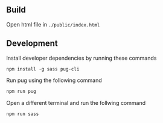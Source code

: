 ## Build

Open html file in `./public/index.html`

## Development

Install developer dependencies by running these commands

```
npm install -g sass pug-cli
```

Run pug using the following command

```c
npm run pug
```

Open a different terminal and run the follwing command

```
npm run sass
```
